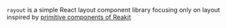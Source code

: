 `rayout` is a simple React layout component library focusing only on layout inspired by [primitive components of Reakit](https://reakit.io/components/box)